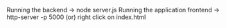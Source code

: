 Running the backend -> node server.js
Running the application frontend -> http-server -p 5000 (or) right click on index.html

